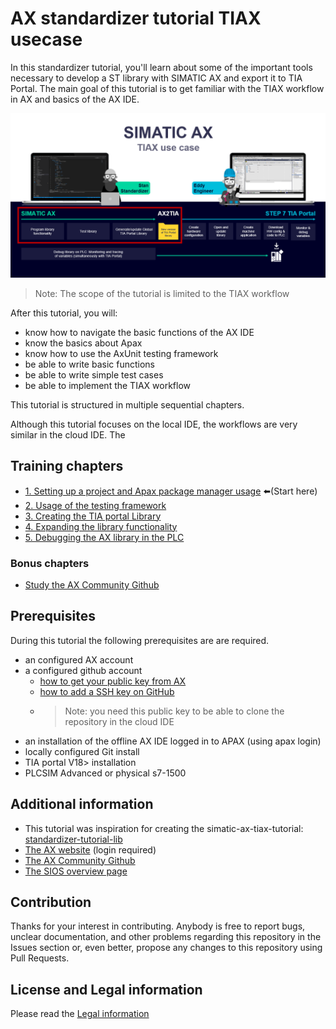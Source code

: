 # AX standardizer tutorial TIAX usecase

In this standardizer tutorial, you'll learn about some of the important tools necessary to develop a ST library with SIMATIC AX and export it to TIA Portal.
The main goal of this tutorial is to get familiar with the TIAX workflow in AX and basics of the AX IDE.

![drawing](./doc/assets/20230601_131802_image.png)

> Note: The scope of the tutorial is limited to the TIAX workflow

After this tutorial, you will:

- know how to navigate the basic functions of the AX IDE
- know the basics about Apax
- know how to use the AxUnit testing framework
- be able to write basic functions
- be able to write simple test cases
- be able to implement the TIAX workflow

This tutorial is structured in multiple sequential chapters.

Although this tutorial focuses on the local IDE, the workflows are very similar in the cloud IDE.
The

## Training chapters

- [1. Setting up a project and Apax package manager usage](./doc/1-setup.md) :arrow_left:(Start here)
- [2. Usage of the testing framework](./doc/2-testing-framework.md)
- [3. Creating the TIA portal Library](./doc/3-exportToTia.md)
- [4. Expanding the library functionality](./doc/4-programmingOwn.md)
- [5. Debugging the AX library in the PLC](./doc/5-debugLibRuntime.md)

### Bonus chapters
- [Study the AX Community Github](https://github.com/simatic-ax)

## Prerequisites

During this tutorial the following prerequisites are are required.

- an configured AX account
- a configured github account
  - [how to get your public key from AX](https://console.simatic-ax.siemens.io/docs/axcode/source-code-management)
  - [how to add a SSH key on GitHub](https://docs.github.com/en/authentication/connecting-to-github-with-ssh/adding-a-new-ssh-key-to-your-github-account)
  - >Note: you need this public key to be able to clone the repository in the cloud IDE
- an installation of the offline AX IDE logged in to APAX (using apax login)
- locally configured Git install
- TIA portal V18> installation
- PLCSIM Advanced or physical s7-1500


## Additional information
- This tutorial was inspiration for creating the simatic-ax-tiax-tutorial: [standardizer-tutorial-lib](https://github.com/simatic-ax/standardizer-tutorial-lib)
- [The AX website](https://axcite.me) (login required)
- [The AX Community Github](https://github.com/simatic-ax)
- [The SIOS overview page](https://support.industry.siemens.com/cs/document/109815017)

## Contribution

Thanks for your interest in contributing. Anybody is free to report bugs, unclear documentation, and other problems regarding this repository in the Issues section or, even better, propose any changes to this repository using Pull Requests.

## License and Legal information

Please read the [Legal information](LICENSE.md)

